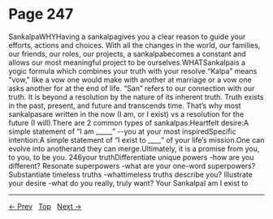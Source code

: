 # Page 247

SankalpaWHYHaving a sankalpagives you a clear reason to guide your efforts, actions and choices. With all the changes in the world, our families, our friends, our roles, our projects, a sankalpabecomes a constant and allows our most meaningful project to be ourselves.WHATSankalpais a yogic formula which combines your truth with your resolve.“Kalpa” means "vow," like a vow one would make with another at marriage or a vow one asks another for at the end of life. “San” refers to our connection with our truth. It is beyond a resolution by the nature of its inherent truth. Truth exists in the past, present, and future and transcends time. That’s why most sankalpasare written in the now (I am, or I exist) vs a resolution for the future (I will).There are 2 common types of sankalpas:Heartfelt desire:A simple statement of “I am _____” --you at your most inspiredSpecific intention:A simple statement of “I exist to ____” of your life’s mission.One can evolve into anotherand they can merge.Ultimately, it is a promise from you, to you, to be you.
246your truthDifferentiate unique powers -how are you different?
Resonate superpowers -what are your one-word superpowers?
Substantiate timeless truths -whattimeless truths describe you?
Illustrate your desire -what do you really, truly want?
Your SankalpaI am
I exist to


---
[← Prev](/pages/page-246.md) &nbsp; [Top](/index.md) &nbsp; [Next →](/pages/page-248.md)
